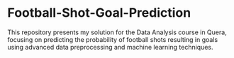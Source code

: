 # Football-Shot-Goal-Prediction
This repository presents my solution for the Data Analysis course in Quera, focusing on predicting the probability of football shots resulting in goals using advanced data preprocessing and machine learning techniques.
